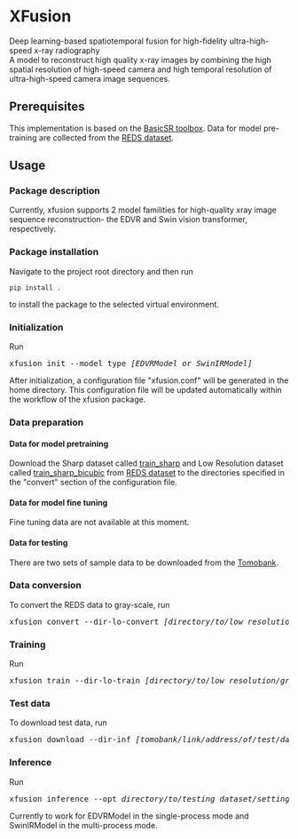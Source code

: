 # XFusion
Deep learning-based spatiotemporal fusion for high-fidelity ultra-high-speed x-ray radiography  
A model to reconstruct high quality x-ray images by combining the high spatial resolution of high-speed camera and high temporal resolution of ultra-high-speed camera image sequences.  

## Prerequisites
This implementation is based on the [BasicSR toolbox](https://github.com/XPixelGroup/BasicSR). Data for model pre-training are collected from the [REDS dataset](https://seungjunnah.github.io/Datasets/reds).  

## Usage
### Package description
Currently, xfusion supports 2 model familities for high-quality xray image sequence reconstruction- the EDVR and Swin vision transformer, respectively.

### Package installation
Navigate to the project root directory and then run
```
pip install .
```
to install the package to the selected virtual environment.

### Initialization
Run
<pre>
xfusion init --model_type <i>[EDVRModel or SwinIRModel]</i>
</pre>
After initialization, a configuration file "xfusion.conf" will be generated in the home directory. This configuration file will be updated automatically within the workflow of the xfusion package.

### Data preparation
#### Data for model pretraining
Download the Sharp dataset called [train_sharp](https://drive.google.com/open?id=1YLksKtMhd2mWyVSkvhDaDLWSc1qYNCz-) and Low Resolution dataset called [train_sharp_bicubic](https://drive.google.com/open?id=1a4PrjqT-hShvY9IyJm3sPF0ZaXyrCozR) from [REDS dataset](https://seungjunnah.github.io/Datasets/reds) to the directories specified in the "convert" section of the configuration file.
#### Data for model fine tuning
Fine tuning data are not available at this moment.
#### Data for testing
There are two sets of sample data to be downloaded from the [Tomobank](https://tomobank.readthedocs.io/en/latest/source/data/docs.data.radio.html).

### Data conversion
To convert the REDS data to gray-scale, run
<pre>
xfusion convert --dir-lo-convert <i>[directory/to/low resolution/RGB/training image]</i> --dir-hi-convert <i>[directory/to/high resolution/RGB/training image]</i> --out-dir-lo <i>[directory/to/low resolution/gray-scale/training image]</i> --out-dir-hi <i>[directory/to/high resolution/gray-scale/training image]</i>
</pre>

### Training
Run
<pre>
xfusion train --dir-lo-train <i>[directory/to/low resolution/gray-scale/training image]</i> --dir-hi-train <i>[directory/to/high resolution/gray-scale/training image]</i> --dir-lo-val <i>[directory/to/low resolution/gray-scale/validation image]</i> --dir-hi-val <i>[directory/ti/high resolution/gray-scale/validation image]</i> --opt <i>directory/to/training setting/yaml file</i> --path-train-meta-info-file <i>[directory/to/training image/meta data]</i> --path-val-meta-info-file <i>[directory/to/validation image/meta data]</i> --pretrain_network_g <i>[directory/to/model weight/file/for/model initialization]</i>
</pre>

### Test data
To download test data, run
<pre>
xfusion download --dir-inf <i>[tomobank/link/address/of/test/dataset]</i> --out-dir-inf <i>[directory/to/testing image]</i>
</pre>

### Inference
Run
<pre>
xfusion inference --opt <i>directory/to/testing dataset/setting/yaml file</i> --arch-opt <i>directory/to/training setting/yaml file</i> --model_file <i>[path/to/model file]</i> --machine <i>tomo or polaris</i>
</pre>
Currently to work for EDVRModel in the single-process mode and SwinIRModel in the multi-process mode.
